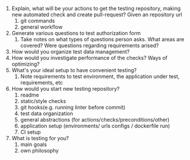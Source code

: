 

1. Explain, what will be  your actions to get the testing repository, making new automated check and create pull-request? Given an repository url
    1. git commands
    2. general workflow
2. Generate various questions to test authorization form
    1. Take notes on what types of questions person asks. What areas are covered? Were questions regarding requirements arised?
3. How would you organize test data management?
4. How would you investigate performance of the checks? Ways of optimizing?
5. What's your ideal setup to have convenient testing?
    1. Note  requirements to test environment, the application under test, requirements, etc
6. How would you start new testing repository?
    1. readme
    2. static/style checks
    3. git hooks(e.g. running linter before commit)
    4. test data organization
    5. general abstractions (for actions/checks/preconditions/other)
    6. application setup (environments/ urls configs / dockerfile run)
    7. CI setup
7. What is testing for you?
    1. main goals
    2. own philosophy


